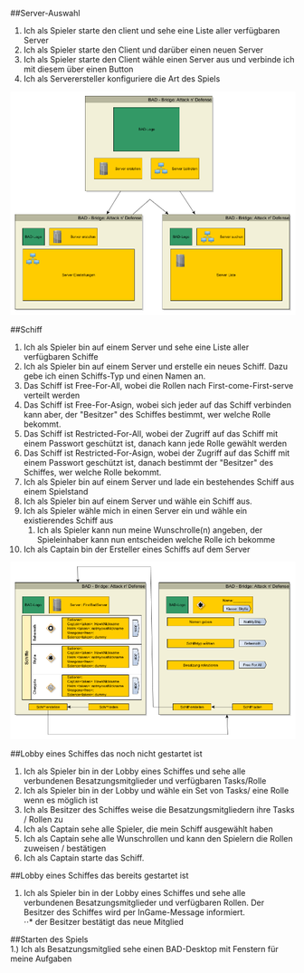 ##Server-Auswahl  
1. Ich als Spieler starte den client und sehe eine Liste aller verfügbaren Server
2. Ich als Spieler starte den Client und darüber einen neuen Server  
3. Ich als Spieler starte den Client wähle einen Server aus und verbinde ich mit diesem über einen Button  
4. Ich als Serverersteller konfiguriere die Art des Spiels  
  
![BAD](../../documents/img/notmyown/server_auswahl.png)
  
##Schiff  
1. Ich als Spieler bin auf einem Server und sehe eine Liste aller verfügbaren Schiffe  
2. Ich als Spieler bin auf einem Server und erstelle ein neues Schiff. Dazu gebe ich einen Schiffs-Typ und einen Namen an.  
  1. Das Schiff ist Free-For-All, wobei die Rollen nach First-come-First-serve verteilt werden  
  2. Das Schiff ist Free-For-Asign, wobei sich jeder auf das Schiff verbinden kann aber, der "Besitzer" des Schiffes bestimmt, wer welche Rolle bekommt.  
  3. Das Schiff ist Restricted-For-All, wobei der Zugriff auf das Schiff mit einem Passwort geschützt ist, danach kann jede Rolle gewählt werden  
  4.  Das Schiff ist Restricted-For-Asign, wobei der Zugriff auf das Schiff mit einem Passwort geschützt ist, danach bestimmt der "Besitzer" des Schiffes, wer welche Rolle bekommt.  
3. Ich als Spieler bin auf einem Server und lade ein bestehendes Schiff aus einem Spielstand  
4. Ich als Spieler bin auf einem Server und wähle ein Schiff aus.
5. Ich als Spieler wähle mich in einen Server ein und wähle ein existierendes Schiff aus
	1. Ich als Spieler kann nun meine Wunschrolle(n) angeben, der Spieleinhaber kann nun entscheiden welche Rolle ich bekomme
6. Ich als Captain bin der Ersteller eines Schiffs auf dem Server

  
![BAD](../../documents/img/notmyown/schiff_auswahl.png)
  
##Lobby eines Schiffes das noch nicht gestartet ist  
1. Ich als Spieler bin in der Lobby eines Schiffes und sehe alle verbundenen Besatzungsmitglieder und verfügbaren Tasks/Rolle  
2. Ich als Spieler bin in der Lobby und wähle ein Set von Tasks/ eine Rolle wenn es möglich ist  
3. Ich als Besitzer des Schiffes weise die Besatzungsmitgliedern ihre Tasks / Rollen zu  
4. Ich als Captain sehe alle Spieler, die mein Schiff ausgewählt haben
5. Ich als Captain sehe alle Wunschrollen und kann den Spielern die Rollen zuweisen / bestätigen
6. Ich als Captain starte das Schiff.  
  
##Lobby eines Schiffes das bereits gestartet ist  
1. Ich als Spieler bin in der Lobby eines Schiffes und sehe alle verbundenen Besatzungsmitglieder und verfügbaren Rollen. Der Besitzer des Schiffes wird per InGame-Message informiert.  
⋅⋅* der Besitzer bestätigt das neue Mitglied  
	
##Starten des Spiels  
1.) Ich als Besatzungsmitglied sehe einen BAD-Desktop mit Fenstern für meine Aufgaben 
